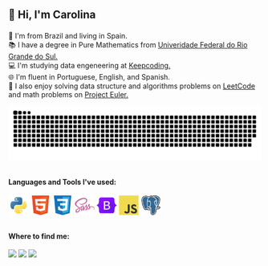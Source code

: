 <h2 style="border-bottom: none"> 👋 Hi, I'm Carolina <p></p></h2>


📍 I'm from Brazil and living in Spain.<br />
📚 I have a degree in Pure Mathematics from <a href="http://www.ufrgs.br/ufrgs/inicial">Univeridade Federal do Rio Grande do Sul. </a> <br />
💻 I'm studying data engeneering at <a href="https://keepcoding.io/">Keepcoding. </a> <br />
🌐 I'm fluent in Portuguese, English, and Spanish. <br>
🧮 I also enjoy solving data structure and algorithms problems on <a href="https://leetcode.com/Graciolli/">LeetCode</a> and math problems on <a href="https://projecteuler.net/progress=graciolli">Project Euler.</a>

  ![Snake animation](https://github.com/Yumi-Namie/Yumi-Namie/blob/output/github-contribution-grid-snake.svg)

<h2></h2>
<h4>Languages and Tools I've used: </h4>
 <div>
<img src="https://raw.githubusercontent.com/devicons/devicon/master/icons/python/python-original.svg" alt="python" width="40" height="40"/>
<img src="https://github.com/devicons/devicon/blob/master/icons/html5/html5-original.svg" alt="html" width="40" height="40" />
<img src="https://github.com/devicons/devicon/blob/master/icons/css3/css3-original.svg" alt="css" width="40" height="40" />
<img src="https://github.com/devicons/devicon/blob/master/icons/sass/sass-original.svg" alt="sass" width="40" height="40" />
<img src="https://github.com/devicons/devicon/blob/master/icons/bootstrap/bootstrap-original.svg" alt="bootstrap" width="40" height="40"/>
<img src="https://github.com/devicons/devicon/blob/master/icons/javascript/javascript-original.svg" alt="javascrpit" widht="40" height="40" />
<img src="https://github.com/devicons/devicon/blob/master/icons/postgresql/postgresql-original.svg" alt="postgresql" width="40" height="40" />
 </div>
 
 <h2></h2>  
   <h4>  Where to find me: </h4>
 <div>
  <a href="mailto:cgraciolli@gmail.com"><img src="https://img.shields.io/badge/Gmail-D14836?style=for-the-badge&logo=gmail&logoColor=white" target="_blank"></a>
  <a href="www.linkedin.com/in/carolina-graciolli-siqueira" target="_blank"><img src="https://img.shields.io/badge/LinkedIn-0077B5?style=for-the-badge&logo=linkedin&logoColor=white"></a>
  <a href="https://leetcode.com/Graciolli/" target="_blank"><img src="https://user-images.githubusercontent.com/112963325/204151091-67dd22eb-db0f-4f9d-a9df-3bf296c88982.png" height=28.5px></a>
  </div>
  

